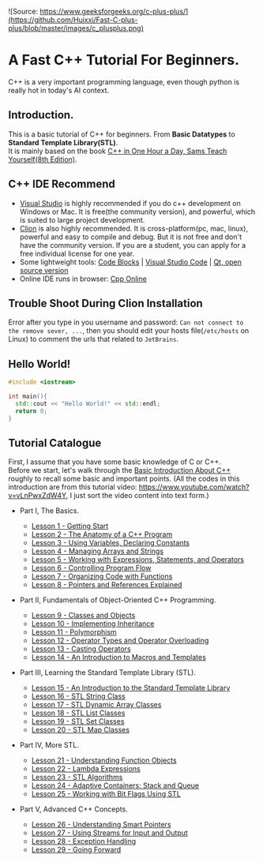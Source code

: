 ![Source: https://www.geeksforgeeks.org/c-plus-plus/](https://github.com/Huixxi/Fast-C-plus-plus/blob/master/images/c_plusplus.png)
# A Fast C++ Tutorial For Beginners.
C++ is a very important programming language, even though python is really hot in today's AI context.

## Introduction.
This is a basic tutorial of C++ for beginners. From **Basic Datatypes** to **Standard Template Library(STL)**.   
It is mainly based on the book [C++ in One Hour a Day, Sams Teach Yourself(8th Edition)][2].

## C++ IDE Recommend
* [Visual Studio](https://visualstudio.microsoft.com/) is highly recommended if you do c++ development on Windows or Mac. It is free(the community version), and powerful, which is suited to large project development.
* [Clion](https://www.jetbrains.com/clion/) is also highly recommended. It is cross-platform(pc, mac, linux), powerful and  easy to compile and debug. But it is not free and don't have the community version. If you are a student, you can apply for a free individual license for one year.
* Some lightweight tools: [Code Blocks](http://www.codeblocks.org/) | [Visual Studio Code](https://code.visualstudio.com/) |  [Qt, open source version](https://www.qt.io/developers/)
* Online IDE runs in browser: [Cpp Online](http://www.tutorialspoint.com/compile_cpp_online.php)

## Trouble Shoot During Clion Installation
Error after you type in you username and password: `Can not connect to the remove sever, ...`, then you should edit your hosts file(`/etc/hosts` on Linux) to comment the urls that related to `JetBrains`.

## Hello World!
``` c++
#include <iostream>

int main(){
  std::cout << "Hello World!" << std::endl;
  return 0;
}
```
## Tutorial Catalogue
First, I assume that you have some basic knowledge of C or C++.  
Before we start, let's walk through the [Basic Introduction About C++](https://github.com/Huixxi/Fast-C-plus-plus/blob/master/Basic%20C%2B%2B.cpp) roughly to recall some basic and important points. (All the codes in this introduction are from this tutorial video: https://www.youtube.com/watch?v=vLnPwxZdW4Y, I just sort the video content into text form.)
* Part I, The Basics.
  * [Lesson 1 - Getting Start](https://github.com/Huixxi/Fast-C-plus-plus/blob/master/Part%20I%20The%20Basics/01%20Lesson1%20Notes.md)
  * [Lesson 2 - The Anatomy of a C++ Program](https://github.com/Huixxi/Fast-C-plus-plus/blob/master/Part%20I%20The%20Basics/02%20Lesson2%20Notes.md)
  * [Lesson 3 - Using Variables, Declaring Constants](https://github.com/Huixxi/Fast-C-plus-plus/blob/master/Part%20I%20The%20Basics/03%20Lesson3%20Notes.md)
  * [Lesson 4 - Managing Arrays and Strings](https://github.com/Huixxi/Fast-C-plus-plus/blob/master/Part%20I%20The%20Basics/04%20Lesson4%20Notes.md)
  * [Lesson 5 - Working with Expressions, Statements, and Operators](https://github.com/Huixxi/Fast-C-plus-plus/blob/master/Part%20I%20The%20Basics/05%20Lesson5%20Notes.md)
  * [Lesson 6 - Controlling Program Flow](https://github.com/Huixxi/Fast-C-plus-plus/blob/master/Part%20I%20The%20Basics/06%20Lesson6%20Notes.md)
  * [Lesson 7 - Organizing Code with Functions](https://github.com/Huixxi/Fast-C-plus-plus/blob/master/Part%20I%20The%20Basics/07%20Lesson7%20Notes.md)
  * [Lesson 8 - Pointers and References Explained](https://github.com/Huixxi/Fast-C-plus-plus/blob/master/Part%20I%20The%20Basics/08%20Lesson8%20Notes.md)

* Part II, Fundamentals of Object-Oriented C++ Programming.
  * [Lesson 9 - Classes and Objects](https://github.com/Huixxi/Fast-C-plus-plus/blob/master/Part%20II%20Fundamentals%20of%20Object-Oriented%20C%2B%2B%20Programming/09%20Lesson9%20Noets.md)
  * [Lesson 10 - Implementing Inheritance](https://github.com/Huixxi/Fast-C-plus-plus/blob/master/Part%20II%20Fundamentals%20of%20Object-Oriented%20C%2B%2B%20Programming/10%20Lesson10%20Notes.md)
  * [Lesson 11 - Polymorphism](https://github.com/Huixxi/Fast-C-plus-plus/blob/master/Part%20II%20Fundamentals%20of%20Object-Oriented%20C%2B%2B%20Programming/11%20Lesson11%20Notes.md)
  * [Lesson 12 - Operator Types and Operator Overloading](https://github.com/Huixxi/Fast-C-plus-plus/blob/master/Part%20II%20Fundamentals%20of%20Object-Oriented%20C%2B%2B%20Programming/12%20Lesson12%20Notes.md)
  * [Lesson 13 - Casting Operators](https://github.com/Huixxi/Fast-C-plus-plus/blob/master/Part%20II%20Fundamentals%20of%20Object-Oriented%20C%2B%2B%20Programming/13%20Lesson13%20Notes.md)
  * [Lesson 14 - An Introduction to Macros and Templates](https://github.com/Huixxi/Fast-C-plus-plus/blob/master/Part%20II%20Fundamentals%20of%20Object-Oriented%20C%2B%2B%20Programming/14%20Lesson14%20Notes.md)

* Part III, Learning the Standard Template Library (STL).
  * [Lesson 15 - An Introduction to the Standard Template Library](https://github.com/Huixxi/Fast-C-plus-plus/blob/master/Part%20III%20Learning%20the%20STL/15%20Lesson15%20Notes.md)
  * [Lesson 16 - STL String Class](https://github.com/Huixxi/Fast-C-plus-plus/blob/master/Part%20III%20Learning%20the%20STL/16%20Lesson16%20Notes.md)
  * [Lesson 17 - STL Dynamic Array Classes](https://github.com/Huixxi/Fast-C-plus-plus/blob/master/Part%20III%20Learning%20the%20STL/17%20Lesson17%20Notes.md)
  * [Lesson 18 - STL List Classes](https://github.com/Huixxi/Fast-C-plus-plus/blob/master/Part%20III%20Learning%20the%20STL/18%20Lesson18%20Notes.md)
  * [Lesson 19 - STL Set Classes](https://github.com/Huixxi/Fast-C-plus-plus/blob/master/Part%20III%20Learning%20the%20STL/19%20Lesson19%20Notes.md)
  * [Lesson 20 - STL Map Classes](https://github.com/Huixxi/Fast-C-plus-plus/blob/master/Part%20III%20Learning%20the%20STL/20%20Lesson20%20Notes.md)

* Part IV, More STL.
  * [Lesson 21 - Understanding Function Objects
](https://github.com/Huixxi/Fast-C-plus-plus/blob/master/Part%20IV%20More%20STL/21%20Lesson21%20Notes.md)
  * [Lesson 22 - Lambda Expressions](https://github.com/Huixxi/Fast-C-plus-plus/blob/master/Part%20IV%20More%20STL/22%20Lesson22%20Notes.md)
  * [Lesson 23 - STL Algorithms](https://github.com/Huixxi/Fast-C-plus-plus/blob/master/Part%20IV%20More%20STL/23%20Lesson23%20Notes.md)
  * [Lesson 24 - Adaptive Containers: Stack and Queue](https://github.com/Huixxi/Fast-C-plus-plus/blob/master/Part%20IV%20More%20STL/24%20Lesson24%20Notes.md)
  * [Lesson 25 - Working with Bit Flags Using STL](https://github.com/Huixxi/Fast-C-plus-plus/blob/master/Part%20IV%20More%20STL/25%20Lesson25%20Notes.md)
  
* Part V, Advanced C++ Concepts.
  * [Lesson 26 - Understanding Smart Pointers](https://github.com/Huixxi/Fast-C-plus-plus/blob/master/Part%20V%20Advanced%20C%2B%2B%20Concepts/26%20Lesson26%20Notes.md)
  * [Lesson 27 - Using Streams for Input and Output](https://github.com/Huixxi/Fast-C-plus-plus/blob/master/Part%20V%20Advanced%20C%2B%2B%20Concepts/27%20Lesson27%20Notes.md)
  * [Lesson 28 - Exception Handling](https://github.com/Huixxi/Fast-C-plus-plus/blob/master/Part%20V%20Advanced%20C%2B%2B%20Concepts/28%20Lesson28%20Notes.md)
  * [Lesson 29 - Going Forward](https://github.com/Huixxi/Fast-C-plus-plus/blob/master/Part%20V%20Advanced%20C%2B%2B%20Concepts/29%20Lesson29%20Notes.md)









[1]: https://www.youtube.com/playlist?list=PLGLfVvz_LVvQ9S8YSV0iDsuEU8v11yP9M
[2]: https://www.amazon.com/One-Hour-Sams-Teach-Yourself/dp/0789757745/ref=as_li_ss_tl?ie=UTF8&qid=1520641767&sr=8-9&keywords=C++&linkCode=sl1&tag=nethta-20&linkId=4bddb996d7f5ff86f0fbaf4647594d32

